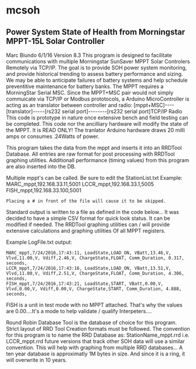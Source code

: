 # mcsoh
Power System State of Health from Morningstar MPPT-15L Solar Controller 
---------------------------------------------------------------
 Marc Biundo 6/1/16 
 Version 8.3
 This program is designed to facilitate communications with multiple Morningstar SunSaver MPPT Solar Controlers Remotely via TCP/IP.
 The goal is to provide SOH power system monitoring, and provide historical trending to assess battery performance and sizing. 
 We may be able to anticipate failures of battery systems and help schedule preventitive maintenance for battery banks.
 The MPPT requires a MorningStar Serial MSC.
 Since the MPPT+MSC pair would not simply commuicate via TCP/IP or Modbus prototocols, a Arduino MicroController is acting
 as an translator between controller and radio: [mppt+MSC]----[translator]-----[rs232 serial port]--------[rs232 serial port]TCP/IP Radio 
 This code is prototype in nature once extensive bench and field testing can be completed.
 This code nor the ancilliary hardware will modify the state of the MPPT. It is READ ONLY!
 The tranlator Arduino hardware draws 20 milli amps or consumes .24Watts of power.

 This program takes the data from the mppt and inserts it into an RRDTool Database.
 All entries are raw format for post processing with RRDTool graphing utilities.
 Additionall performance (timing values) from this program are also inserted into the DB.

 Multiple mppt's can be called. Be sure to edit the StationList.txt
 Example: 
       MARC_mppt,192.168.33.11,5001
       LCCR_mppt,192.168.33.1,5005
       FISH_mppt,192.168.33.100,5001

    Placing a # in front of the file will cause it to be skipped.


 Standard output is written to a file as defined in the code below...
 It was decided to have a simple CSV format for quick look status. It can be modified if needed.
 The RRDTool graphing utilities can / will provide extensive calculations and graphing utilities
 Of all MPPT registers.

 Example LogFile.txt output:

	MARC_mppt,7/24/2016,17:43:11, LoadState,LOAD_ON, VBatt,13.46,V, Vlvd,11.00,V, Vdiff,2.46,V, ChargeState,FLOAT, Comm_Duration, 0.317, seconds,
	LCCR_mppt,7/24/2016,17:43:16, LoadState,LOAD_ON, VBatt,13.51,V, Vlvd,11.00,V, Vdiff,2.51,V, ChargeState,FLOAT, Comm_Duration, 4.306, seconds,
	FISH_mppt,7/24/2016,17:43:21, LoadState,START, VBatt,0.00,V, Vlvd,0.00,V, Vdiff,0.00,V, ChargeState,START, Comm_Duration, 4.888, seconds,

 FISH is a unit in test mode with no MPPT attached. That's why the values are 0.00....It's a mode to help validate / qualify Interpeters....


 Round Robin Database Tool is the database of choice for this program. Strict layout of RRD Tool Creation formats must be followed.
 The convention for this program is to name the RRD Database as: StationName_mppt.rrd i.e. LCCR_mppt.rrd
 future versions that track other SOH data will use a similar convention. This will help with graphing from multiple RRD databases...
 A ten year database is approximatly 1M bytes in size. And since it is a ring, it will overwrite in 10 years.

